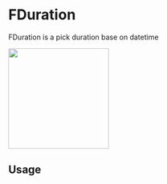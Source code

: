 # FDuration 
FDuration is a pick duration base on datetime

<img src="https://thumbs.gfycat.com/KaleidoscopicPlumpGnat-mobile.mp4" width="200" height="200" />

## Usage
